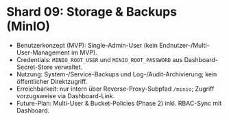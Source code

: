 # Shard 09: Storage & Backups (MinIO)

- Benutzerkonzept (MVP): Single-Admin-User (kein Endnutzer-/Multi-User-Management im MVP).
- Credentials: `MINIO_ROOT_USER` und `MINIO_ROOT_PASSWORD` aus Dashboard-Secret-Store verwaltet.
- Nutzung: System-/Service-Backups und Log-/Audit-Archivierung; kein öffentlicher Direktzugriff.
- Erreichbarkeit: nur intern über Reverse-Proxy-Subpfad `/minio`; Zugriff vorzugsweise via Dashboard-Link.
- Future-Plan: Multi-User & Bucket-Policies (Phase 2) inkl. RBAC-Sync mit Dashboard.
